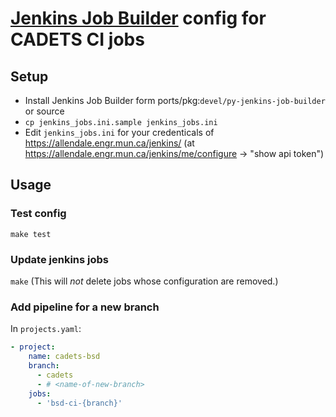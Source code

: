 # [Jenkins Job Builder](http://docs.openstack.org/infra/jenkins-job-builder/) config for CADETS CI jobs

## Setup
- Install Jenkins Job Builder form ports/pkg:`devel/py-jenkins-job-builder` or source
- `cp jenkins_jobs.ini.sample jenkins_jobs.ini`
- Edit `jenkins_jobs.ini` for your credenticals of https://allendale.engr.mun.ca/jenkins/
  (at https://allendale.engr.mun.ca/jenkins/me/configure -> "show api token")

## Usage

### Test config
`make test`

### Update jenkins jobs
`make`
(This will *not* delete jobs whose configuration are removed.)

### Add pipeline for a new branch
In `projects.yaml`:
```yaml
- project:
    name: cadets-bsd
    branch:
      - cadets
      - # <name-of-new-branch>
    jobs:
      - 'bsd-ci-{branch}'
```
